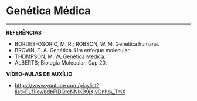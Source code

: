 # Genética Médica

---

**REFERÊNCIAS**

* BORDES-OSÓRIO, M. R.; ROBSON, W. M. Genética humana.
* BROWN, T. A. Genética. Um enfoque molecular.
* THOMPSON, M. W; Genética Médica.
* ALBERTS; Biologia Molecular. Cap 20.

**VÍDEO-AULAS DE AUXÍLIO**

* https://www.youtube.com/playlist?list=PLf1lowbdbFIDQreNNIK99jXjvOnho\_TmX



